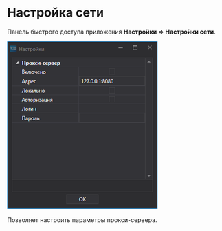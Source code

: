 # Настройка сети

Панель быстрого доступа приложения **Настройки \=\> Настройки сети**.

![hydra proxy settings](../images/hydra_proxy_settings.png)

Позволяет настроить параметры прокси\-сервера.
